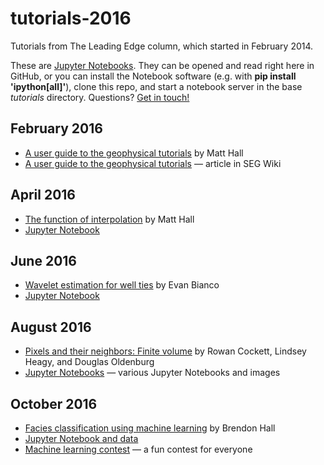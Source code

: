 # tutorials-2016

Tutorials from The Leading Edge column, which started in February 2014.

These are [Jupyter Notebooks](https://jupyter.org/). They can be opened and read right here in GitHub, or you can install the Notebook software (e.g. with **pip install 'ipython[all]'**), clone this repo, and start a notebook server in the base *tutorials* directory. Questions? [Get in touch!](mailto:matt@agilegeoscience.com)

## February 2016
- [A user guide to the geophysical tutorials](http://library.seg.org/doi/abs/10.1190/tle35020190.1) by Matt Hall
- [A user guide to the geophysical tutorials](http://wiki.seg.org/wiki/A_user_guide_to_the_geophysical_tutorials) &mdash; article in SEG Wiki

## April 2016
- [The function of interpolation](http://library.seg.org/doi/abs/10.1190/tle35040367.1) by Matt Hall
- [Jupyter Notebook](https://github.com/seg/tutorials-2016/blob/master/1604_Function_of_interpolation/The_function_of_interpolation.ipynb)

## June 2016
- [Wavelet estimation for well ties](http://library.seg.org/doi/abs/10.1190/tle35060541.1) by Evan Bianco
- [Jupyter Notebook](https://github.com/seg/tutorials-2016/blob/master/1606_Wavelet_estimation/Wavelet_estimation_for_well_ties.ipynb)

## August 2016
- [Pixels and their neighbors: Finite volume](http://library.seg.org/doi/abs/10.1190/tle35080703.1) by Rowan Cockett, Lindsey Heagy, and Douglas Oldenburg
- [Jupyter Notebooks](https://github.com/seg/tutorials-2016/blob/master/1608_Finite_volume) &mdash; various Jupyter Notebooks and images

## October 2016
- [Facies classification using machine learning](http://library.seg.org/doi/abs/10.1190/tle35100906.1) by Brendon Hall
- [Jupyter Notebook and data](https://github.com/seg/tutorials-2016/blob/master/1610_Facies_classification)
- [Machine learning contest](https://github.com/seg/2016-ml-contest) &mdash; a fun contest for everyone

